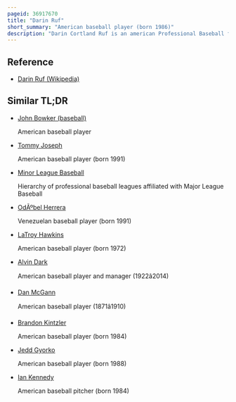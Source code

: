 ```yaml
---
pageid: 36917670
title: "Darin Ruf"
short_summary: "American baseball player (born 1986)"
description: "Darin Cortland Ruf is an american Professional Baseball first baseman, left Fielder, and designated Hitter who is a free Agent. He has played in Major League Baseball for the Philadelphia Phillies, San Francisco Giants, New York Mets and Milwaukee Brewers. Ruf was born in omaha Nebraska and played at westside high School. Subsequently, he attended Creighton University, excelled playing Baseball there, and was named the 2007 Missouri Valley Conference Player of the Year."
---
```


## Reference

- [Darin Ruf (Wikipedia)](https://en.wikipedia.org/?curid=36917670)

## Similar TL;DR

- [John Bowker (baseball)](/tldr/en/john-bowker-baseball)

  American baseball player

- [Tommy Joseph](/tldr/en/tommy-joseph)

  American baseball player (born 1991)

- [Minor League Baseball](/tldr/en/minor-league-baseball)

  Hierarchy of professional baseball leagues affiliated with Major League Baseball

- [OdÃºbel Herrera](/tldr/en/odubel-herrera)

  Venezuelan baseball player (born 1991)

- [LaTroy Hawkins](/tldr/en/latroy-hawkins)

  American baseball player (born 1972)

- [Alvin Dark](/tldr/en/alvin-dark)

  American baseball player and manager (1922â2014)

- [Dan McGann](/tldr/en/dan-mcgann)

  American baseball player (1871â1910)

- [Brandon Kintzler](/tldr/en/brandon-kintzler)

  American baseball player (born 1984)

- [Jedd Gyorko](/tldr/en/jedd-gyorko)

  American baseball player (born 1988)

- [Ian Kennedy](/tldr/en/ian-kennedy)

  American baseball pitcher (born 1984)
